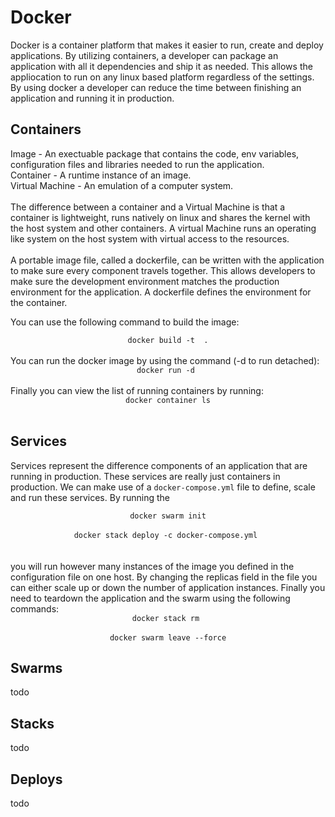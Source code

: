# Docker

Docker is a container platform that makes it easier to run, create and deploy applications.
By utilizing containers, a developer can package an application with all it dependencies and ship it as needed.
This allows the appliocation to run on any linux based platform regardless of the settings.
By using docker a developer can reduce the time between finishing an application and running it in production.

## Containers

Image - An exectuable package that contains the code, env variables, configuration files and libraries needed to run the application.
<br>
Container - A runtime instance of an image.
<br>
Virtual Machine - An emulation of a computer system.
<br>
<br>
The difference between a container and a Virtual Machine is that a container is lightweight, 
runs natively on linux and shares the kernel with the host system and other containers.
A virtual Machine runs an operating like system on the host system with virtual access to the resources.
<br><br>
A portable image file, called a dockerfile, can be written with the application to make sure every component travels together.
This allows developers to make sure the development environment matches the production environment for the application.
A dockerfile defines the environment for the container. 

You can use the following command to build the image:
<br>
<center><code>docker build -t <image-name> .</code></center>
<br>
You can run the docker image by using the command (-d to run detached):
<br>
<center><code>docker run -d <image-name></code></center>
<br>
Finally you can view the list of running containers by running:
<br>
<center><code>docker container ls</code></center>
<br>

## Services

Services represent the difference components of an application that are running in production.
These services are really just containers in production.
We can make use of a <code>docker-compose.yml</code> file to define, scale and run these services.
By running the 
<br>
<center><code>docker swarm init</code></center><br>
<center><code>docker stack deploy -c docker-compose.yml <service-name></code></center>
<br><br>
you will run however many instances of the image you defined in the configuration file on one host.
By changing the replicas field in the file you can either scale up or down the number of application instances.
Finally you need to teardown the application and the swarm using the following commands:
<br>

<center><code>docker stack rm <service-name></code></center><br>
<center><code>docker swarm leave --force</code></center>

## Swarms
todo
## Stacks
todo
## Deploys
todo
